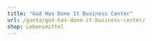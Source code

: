 ```yaml
---
title: "God Has Done It Business Center"
url: /ganta/god-has-done-it-business-center/
shop: Lebensmittel
---
```

